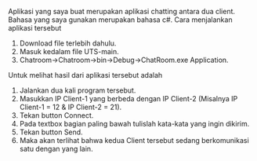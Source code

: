 Aplikasi yang saya buat merupakan aplikasi chatting antara dua client.
Bahasa yang saya gunakan merupakan bahasa c#.
Cara menjalankan aplikasi tersebut
1. Download file terlebih dahulu.
2. Masuk kedalam file UTS-main.
3. Chatroom->Chatroom->bin->Debug->ChatRoom.exe Application.

Untuk melihat hasil dari aplikasi tersebut adalah
1. Jalankan dua kali program tersebut.
2. Masukkan IP Client-1 yang berbeda dengan IP Client-2 (Misalnya IP Client-1 = 12 & IP Client-2 = 21).
3. Tekan button Connect.
4. Pada textbox bagian paling bawah tulislah kata-kata yang ingin dikirim.
5. Tekan button Send.
6. Maka akan terlihat bahwa kedua Client tersebut sedang berkomunikasi satu dengan yang lain.

